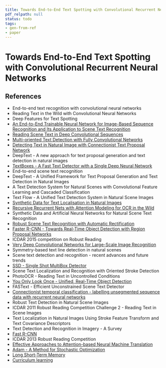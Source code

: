 ```yaml
---
title: Towards End-to-End Text Spotting with Convolutional Recurrent Neural Networks
pdf_relpath: null
status: todo
tags:
- gen-from-ref
- paper
---
```


# Towards End-to-End Text Spotting with Convolutional Recurrent Neural Networks

## References

- End-to-end text recognition with convolutional neural networks
- Reading Text in the Wild with Convolutional Neural Networks
- Deep Features for Text Spotting
- [An End-to-End Trainable Neural Network for Image-Based Sequence Recognition and Its Application to Scene Text Recognition](./an-end-to-end-trainable-neural-network-for-image-based-sequence-recognition-and-its-application-to-scene-text-recognition.md)
- [Reading Scene Text in Deep Convolutional Sequences](./reading-scene-text-in-deep-convolutional-sequences.md)
- [Multi-oriented Text Detection with Fully Convolutional Networks](./multi-oriented-text-detection-with-fully-convolutional-networks.md)
- [Detecting Text in Natural Image with Connectionist Text Proposal Network](./detecting-text-in-natural-image-with-connectionist-text-proposal-network.md)
- DeepText - A new approach for text proposal generation and text detection in natural images
- [TextBoxes - A Fast Text Detector with a Single Deep Neural Network](./textboxes-a-fast-text-detector-with-a-single-deep-neural-network.md)
- End-to-end scene text recognition
- DeepText - A Unified Framework for Text Proposal Generation and Text Detection in Natural Images
- A Text Detection System for Natural Scenes with Convolutional Feature Learning and Cascaded Classification
- Text Flow - A Unified Text Detection System in Natural Scene Images
- [Synthetic Data for Text Localisation in Natural Images](./synthetic-data-for-text-localisation-in-natural-images.md)
- [Recursive Recurrent Nets with Attention Modeling for OCR in the Wild](./recursive-recurrent-nets-with-attention-modeling-for-ocr-in-the-wild.md)
- Synthetic Data and Artificial Neural Networks for Natural Scene Text Recognition
- [Robust Scene Text Recognition with Automatic Rectification](./robust-scene-text-recognition-with-automatic-rectification.md)
- [Faster R-CNN - Towards Real-Time Object Detection with Region Proposal Networks](./faster-r-cnn-towards-real-time-object-detection-with-region-proposal-networks.md)
- ICDAR 2015 competition on Robust Reading
- [Very Deep Convolutional Networks for Large-Scale Image Recognition](./very-deep-convolutional-networks-for-large-scale-image-recognition.md)
- Symmetry-based text line detection in natural scenes
- Scene text detection and recognition - recent advances and future trends
- [SSD - Single Shot MultiBox Detector](./ssd-single-shot-multibox-detector.md)
- Scene Text Localization and Recognition with Oriented Stroke Detection
- PhotoOCR - Reading Text in Uncontrolled Conditions
- [You Only Look Once - Unified, Real-Time Object Detection](./you-only-look-once-unified-real-time-object-detection.md)
- FASText - Efficient Unconstrained Scene Text Detector
- [Connectionist temporal classification - labelling unsegmented sequence data with recurrent neural networks](./connectionist-temporal-classification-labelling-unsegmented-sequence-data-with-recurrent-neural-networks.md)
- Robust Text Detection in Natural Scene Images
- ICDAR 2011 Robust Reading Competition Challenge 2 - Reading Text in Scene Images
- Text Localization in Natural Images Using Stroke Feature Transform and Text Covariance Descriptors
- Text Detection and Recognition in Imagery - A Survey
- [Fast R-CNN](./fast-r-cnn.md)
- ICDAR 2013 Robust Reading Competition
- [Effective Approaches to Attention-based Neural Machine Translation](./effective-approaches-to-attention-based-neural-machine-translation.md)
- [Adam - A Method for Stochastic Optimization](./adam-a-method-for-stochastic-optimization.md)
- [Long Short-Term Memory](./long-short-term-memory.md)
- [Curriculum learning](./curriculum-learning.md)
